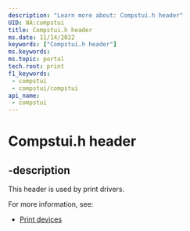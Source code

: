 ```yaml
---
description: "Learn more about: Compstui.h header"
UID: NA:compstui
title: Compstui.h header
ms.date: 11/14/2022
keywords: ["Compstui.h header"]
ms.keywords: 
ms.topic: portal
tech.root: print
f1_keywords:
 - compstui
 - compstui/compstui
api_name:
 - compstui
---
```


# Compstui.h header

## -description

This header is used by print drivers.

For more information, see:

- [Print devices](../_print/index.md)

